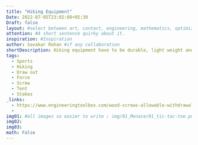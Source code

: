 ```yaml
---
title: "Hiking Equipment"
Date: 2022-07-05T23:02:08+05:30
Draft: false
layout: #select between art, contact, engineering, mathematics, optimization, sports
attention: #A short sentence quirky about it.
inspiration: #Inspiration
author: Savakar Rohan #if any collaboration
shortDescription: Hiking equipment have to be durable, light weight and most importantly safe for the treachorous terrain and weather that nature has to offer us at the foot of  mountains. I do my best to explain calculations and design considerations in preparing tent stakes.
tags:
  - Sports
  - Hiking
  - Draw out
  - Force
  - Screw
  - Tent
  - Stakes
_links:
  - https://www.engineeringtoolbox.com/wood-screws-allowable-withdrawal-load-d_1815.html
  -
img01: #all images so easier to write ; img/01_Menace/01_tic-tac-toe.png
img02:
img03:
math: False
---
```

